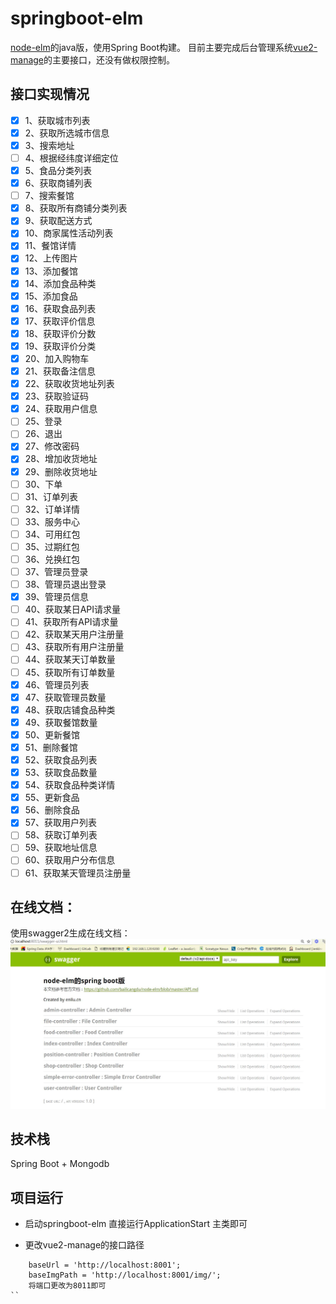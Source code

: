 # springboot-elm

[node-elm](https://github.com/bailicangdu/node-elm)的java版，使用Spring Boot构建。
目前主要完成后台管理系统[vue2-manage](https://github.com/bailicangdu/vue2-manage)的主要接口，还没有做权限控制。



## 接口实现情况
- [x] 1、获取城市列表
- [x] 2、获取所选城市信息
- [x] 3、搜索地址
- [ ] 4、根据经纬度详细定位
- [x] 5、食品分类列表
- [x] 6、获取商铺列表
- [ ] 7、搜索餐馆
- [x] 8、获取所有商铺分类列表
- [x] 9、获取配送方式
- [x] 10、商家属性活动列表
- [x] 11、餐馆详情
- [x] 12、上传图片
- [x] 13、添加餐馆
- [x] 14、添加食品种类
- [x] 15、添加食品
- [x] 16、获取食品列表
- [x] 17、获取评价信息
- [x] 18、获取评价分数
- [x] 19、获取评价分类
- [x] 20、加入购物车
- [x] 21、获取备注信息
- [x] 22、获取收货地址列表
- [x] 23、获取验证码
- [x] 24、获取用户信息
- [ ] 25、登录
- [ ] 26、退出
- [x] 27、修改密码
- [x] 28、增加收货地址
- [x] 29、删除收货地址
- [ ] 30、下单
- [ ] 31、订单列表
- [ ] 32、订单详情
- [ ] 33、服务中心
- [ ] 34、可用红包
- [ ] 35、过期红包
- [ ] 36、兑换红包
- [ ] 37、管理员登录
- [ ] 38、管理员退出登录
- [x] 39、管理员信息
- [ ] 40、获取某日API请求量
- [ ] 41、获取所有API请求量
- [ ] 42、获取某天用户注册量
- [ ] 43、获取所有用户注册量
- [ ] 44、获取某天订单数量
- [ ] 45、获取所有订单数量
- [x] 46、管理员列表
- [x] 47、获取管理员数量
- [x] 48、获取店铺食品种类
- [x] 49、获取餐馆数量
- [x] 50、更新餐馆
- [x] 51、删除餐馆
- [x] 52、获取食品列表
- [x] 53、获取食品数量
- [x] 54、获取食品种类详情
- [x] 55、更新食品
- [x] 56、删除食品
- [x] 57、获取用户列表
- [ ] 58、获取订单列表
- [ ] 59、获取地址信息
- [ ] 60、获取用户分布信息
- [ ] 61、获取某天管理员注册量

## 在线文档：
使用swagger2生成在线文档：
![在线文档](apidoc.jpg)

## 技术栈
Spring Boot + Mongodb

## 项目运行
- 启动springboot-elm
    直接运行ApplicationStart 主类即可

- 更改vue2-manage的接口路径
```
	baseUrl = 'http://localhost:8001';
    baseImgPath = 'http://localhost:8001/img/';
    将端口更改为8011即可
``